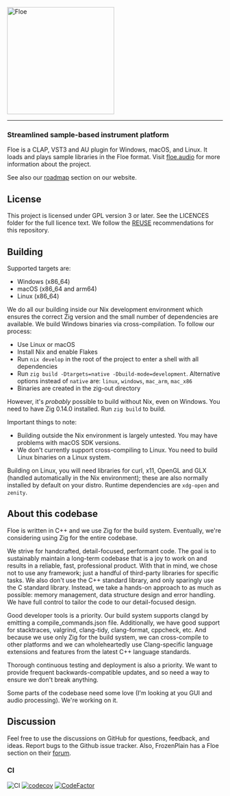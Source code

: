 <!--
SPDX-FileCopyrightText: 2018-2024 Sam Windell
SPDX-License-Identifier: CC0-1.0
-->

<a href="https://floe.audio">
  <picture>
    <source media="(prefers-color-scheme: dark)" srcset="https://raw.githubusercontent.com/floe-audio/Floe-Logos/HEAD/horizontal_transparent.svg">
    <source media="(prefers-color-scheme: light)" srcset="https://raw.githubusercontent.com/floe-audio/Floe-Logos/HEAD/horizontal_transparent_dark.svg">
    <img alt="Floe" src="https://raw.githubusercontent.com/floe-audio/Floe-Logos/HEAD/horizontal_background.svg" width="250" height="auto" style="max-width: 100%;">
  </picture>
</a>

---

### Streamlined sample-based instrument platform
Floe is a CLAP, VST3 and AU plugin for Windows, macOS, and Linux. It loads and plays sample libraries in the Floe format. Visit [floe.audio](https://floe.audio) for more information about the project. 

See also our [roadmap](https://floe.audio/about-the-project/roadmap.html) section on our website.

## License
This project is licensed under GPL version 3 or later. See the LICENCES folder for the full licence text. We follow the [REUSE](https://reuse.software/) recommendations for this repository.

## Building
Supported targets are:
- Windows (x86_64)
- macOS (x86_64 and arm64)
- Linux (x86_64)

We do all our building inside our Nix development environment which ensures the correct Zig version and the small number of dependencies are available. We build Windows binaries via cross-compilation. To follow our process:
- Use Linux or macOS
- Install Nix and enable Flakes
- Run `nix develop` in the root of the project to enter a shell with all dependencies
- Run `zig build -Dtargets=native -Dbuild-mode=development`. Alternative options instead of `native` are: `linux`, `windows`, `mac_arm`, `mac_x86`
- Binaries are created in the zig-out directory

However, it's _probably_ possible to build without Nix, even on Windows. You need to have Zig 0.14.0 installed. Run `zig build` to build.

Important things to note:
- Building outside the Nix environment is largely untested. You may have problems with macOS SDK versions.
- We don't currently support cross-compiling to Linux. You need to build Linux binaries on a Linux system.

Building on Linux, you will need libraries for curl, x11, OpenGL and GLX (handled automatically in the Nix environment); these are also normally installed by default on your distro. Runtime dependencies are `xdg-open` and `zenity`.

## About this codebase
Floe is written in C++ and we use Zig for the build system. Eventually, we're considering using Zig for the entire codebase.

We strive for handcrafted, detail-focused, performant code. The goal is to sustainably maintain a long-term codebase that is a joy to work on and results in a reliable, fast, professional product. With that in mind, we chose not to use any framework; just a handful of third-party libraries for specific tasks. We also don't use the C++ standard library, and only sparingly use the C standard library. Instead, we take a hands-on approach to as much as possible: memory management, data structure design and error handling. We have full control to tailor the code to our detail-focused design.

Good developer tools is a priority. Our build system supports clangd by emitting a compile_commands.json file. Additionally, we have good support for stacktraces, valgrind, clang-tidy, clang-format, cppcheck, etc. And because we use only Zig for the build system, we can cross-compile to other platforms and we can wholeheartedly use Clang-specific language extensions and features from the latest C++ language standards.

Thorough continuous testing and deployment is also a priority. We want to provide frequent backwards-compatible updates, and so need a way to ensure we don't break anything.

Some parts of the codebase need some love (I'm looking at you GUI and audio processing). We're working on it.

## Discussion
Feel free to use the discussions on GitHub for questions, feedback, and ideas. Report bugs to the Github issue tracker. Also, FrozenPlain has a Floe section on their [forum](https://forum.frozenplain.com).

### CI
![CI](https://github.com/floe-audio/Floe/actions/workflows/tests.yml/badge.svg)
[![codecov](https://codecov.io/github/floe-audio/Floe/graph/badge.svg?token=7HEJ7SF75K)](https://codecov.io/github/floe-audio/Floe)
[![CodeFactor](https://www.codefactor.io/repository/github/floe-audio/floe/badge/main)](https://www.codefactor.io/repository/github/floe-audio/floe/overview/main)
